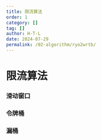 ```yaml
---
title: 限流算法
order: 1
category: []
tag: []
author: H·T·L
date: 2024-07-29
permalink: /02-algorithm/ryo2wrtb/
---
```

# 限流算法

### 滑动窗口



### 令牌桶



### 漏桶

